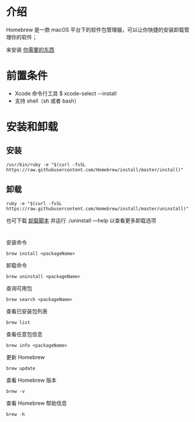 # 介绍

Homebrew 是一款 macOS 平台下的软件包管理器，可以让你快捷的安装卸载管理你的软件；

来安装 [你需要的东西](https://link.jianshu.com/?t=https%3A%2F%2Fgithub.com%2FHomebrew%2Fhomebrew-core%2Ftree%2Fmaster%2FFormula) 

# 前置条件

- Xcode 命令行工具 $ xcode-select --install
- 支持 shell（sh 或者 bash）

# 安装和卸载

## 安装

`/usr/bin/ruby -e "$(curl -fsSL https://raw.githubusercontent.com/Homebrew/install/master/install)"`

## 卸载

`ruby -e "$(curl -fsSL https://raw.githubusercontent.com/Homebrew/install/master/uninstall)"`

也可下载 [卸载脚本](https://raw.githubusercontent.com/Homebrew/install/master/uninstall) 并运行 ./uninstall —help 以查看更多卸载选项

# 

安装命令

`brew install <packageName>`

卸载命令

`brew uninstall <packageName>`

查询可用包

`brew search <packageName>`

查看已安装包列表

`brew list`

查看任意包信息

`brew info <packageName>`

更新 Homebrew

`brew update`

查看 Homebrew 版本

`brew -v`

查看 Homebrew 帮助信息

`brew -h`